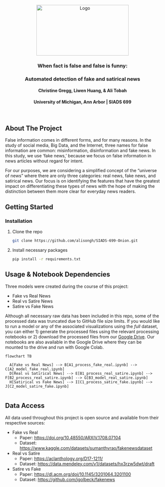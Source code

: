 <!-- PROJECT LOGO -->
<br />
<div align="center">
  <a href="https://github.com/alisongh/SIADS-699-Onion/blob/christine-readme-updates">
    <img src="images/team_onion_banner.png" alt="Logo" width="300" height="165">
  </a>
</div>

<h3 align="center">When fact is false and false is funny:</h3>
<h3 align="center">Automated detection of fake and satirical news</h3>

<h4 align="center">Christine Gregg, Liwen Huang, & Ali Tobah</h4>
<h4 align="center">University of Michigan, Ann Arbor | SIADS 699</h4>
<br>

<!-- ABOUT THE PROJECT -->
## About The Project

False information comes in different forms, and for many reasons. In the study of social media, Big Data, and the Internet, three names for false information are common: misinformation, disinformation and fake news. In this study, we use ‘fake news,’ because we focus on false information in news articles without regard for intent.

For our purposes, we are considering a simplified concept of the “universe of news” where there are only three categories: real news, fake news, and satirical news. Our focus is on identifying the features that have the greatest impact on differentiating these types of news with the hope of making the distinction between them more clear for everyday news readers.


<!-- GETTING STARTED -->
## Getting Started

### Installation

1. Clone the repo
   ```sh
   git clone https://github.com/alisongh/SIADS-699-Onion.git
   ```
2. Install necessary packages
   ```sh
   pip install -r requirements.txt
   ```


<!-- USAGE EXAMPLES -->
## Usage & Notebook Dependencies

Three models were created during the course of this project:
- Fake vs Real News
- Real vs Satire News
- Satire vs Fake News

Although all necessary raw data has been included in this repo, some of the processed data was truncated due to GitHub file size limits. If you would like to run a model or any of the associated visualizations using the <i>full</i> dataset, you can either 1) generate the processed files using the relevant processing notebooks or 2) download the processed files from our [Google Drive](https://drive.google.com/drive/folders/154R-CysENplo0ZkQAUC_uxB2BUod5QFN?usp=sharing). Our notebooks are also available in the Google Drive where they can be mounted to the drive and run with Google Colab.

```mermaid
flowchart TB

  A[Fake vs Real News] --> B[A1_process_fake_real.ipynb] --> C[A2_model_fake_real.ipynb]
  D[Real vs Satirical News] --> E[B1_process_real_satire.ipynb] --> F[B2_process_real_satire.ipynb] --> G[B3_model_real_satire.ipynb]
  H[Satirical vs Fake News] --> I[C1_process_satire_fake.ipynb] --> J[C2_model_satire_fake.ipynb]
  
```

<!-- DATA ACCESS -->
## Data Access

All data used throughout this project is open source and available from their respective sources:
- Fake vs Real
  - Paper: https://doi.org/10.48550/ARXIV.1708.07104
  - Dataset: https://www.kaggle.com/datasets/sumanthvrao/fakenewsdataset
- Real vs Satire
  - Paper: https://aclanthology.org/D17-1211/
  - Dataset: https://data.mendeley.com/v1/datasets/hx3rzw5dwt/draft
- Satire vs Fake
  - Paper: https://dl.acm.org/doi/10.1145/3201064.3201100
  - Dataset: https://github.com/jgolbeck/fakenews
